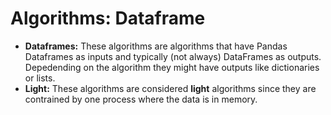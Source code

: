 # Algorithms: Dataframe
- **Dataframes:** These algorithms are algorithms that have Pandas Dataframes as inputs and typically (not always) DataFrames as outputs. Depedending on the algorithm they might have outputs like dictionaries or lists.
- **Light:** These algorithms are considered **light** algorithms since they are contrained by one process where the data is in memory.